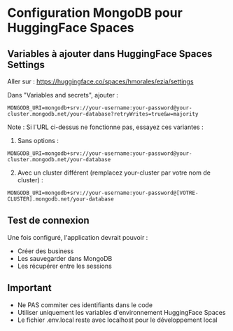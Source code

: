 # Configuration MongoDB pour HuggingFace Spaces

## Variables à ajouter dans HuggingFace Spaces Settings

Aller sur : https://huggingface.co/spaces/hmorales/ezia/settings

Dans "Variables and secrets", ajouter :

```
MONGODB_URI=mongodb+srv://your-username:your-password@your-cluster.mongodb.net/your-database?retryWrites=true&w=majority
```

Note : Si l'URL ci-dessus ne fonctionne pas, essayez ces variantes :

1. Sans options :
```
MONGODB_URI=mongodb+srv://your-username:your-password@your-cluster.mongodb.net/your-database
```

2. Avec un cluster différent (remplacez your-cluster par votre nom de cluster) :
```
MONGODB_URI=mongodb+srv://your-username:your-password@[VOTRE-CLUSTER].mongodb.net/your-database
```

## Test de connexion

Une fois configuré, l'application devrait pouvoir :
- Créer des business
- Les sauvegarder dans MongoDB
- Les récupérer entre les sessions

## Important

- Ne PAS commiter ces identifiants dans le code
- Utiliser uniquement les variables d'environnement HuggingFace Spaces
- Le fichier .env.local reste avec localhost pour le développement local